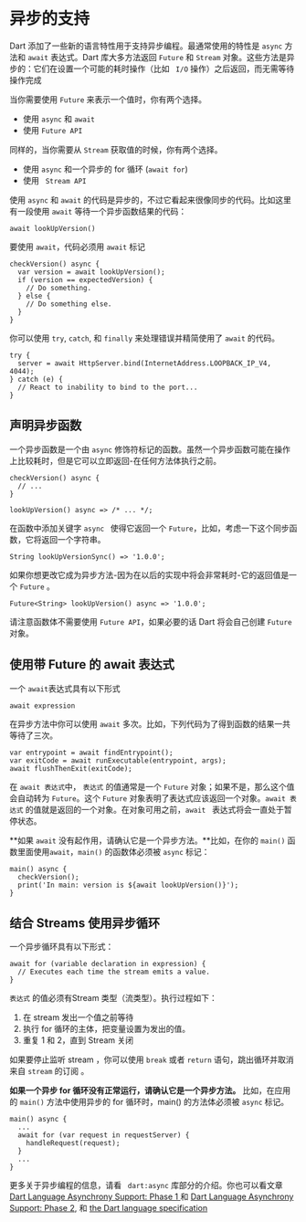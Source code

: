 # 异步的支持

Dart 添加了一些新的语言特性用于支持异步编程。最通常使用的特性是 `async` 方法和 `await` 表达式。Dart 库大多方法返回 `Future` 和 `Stream` 对象。这些方法是异步的：它们在设置一个可能的耗时操作（比如 ` I/O` 操作）之后返回，而无需等待操作完成

当你需要使用 `Future` 来表示一个值时，你有两个选择。  

- 使用 `async` 和 `await`
- 使用 `Future API`
  
同样的，当你需要从 `Stream` 获取值的时候，你有两个选择。  

- 使用 `async` 和一个异步的 for 循环 (`await for`)
- 使用 ` Stream API`

使用 `async` 和 `await` 的代码是异步的，不过它看起来很像同步的代码。比如这里有一段使用 `await` 等待一个异步函数结果的代码：  

`await lookUpVersion()`  

要使用 `await`，代码必须用 `await` 标记

```
checkVersion() async {
  var version = await lookUpVersion();
  if (version == expectedVersion) {
    // Do something.
  } else {
    // Do something else.
  }
}
```

你可以使用 `try`, `catch`, 和 `finally` 来处理错误并精简使用了 `await` 的代码。

```
try {
  server = await HttpServer.bind(InternetAddress.LOOPBACK_IP_V4, 4044);
} catch (e) {
  // React to inability to bind to the port...
}
```

## 声明异步函数
一个异步函数是一个由 `async` 修饰符标记的函数。虽然一个异步函数可能在操作上比较耗时，但是它可以立即返回-在任何方法体执行之前。

```
checkVersion() async {
  // ...
}

lookUpVersion() async => /* ... */;

```

在函数中添加关键字 `async ` 使得它返回一个 `Future`，比如，考虑一下这个同步函数，它将返回一个字符串。  

`String lookUpVersionSync() => '1.0.0';`  

如果你想更改它成为异步方法-因为在以后的实现中将会非常耗时-它的返回值是一个 `Future` 。

`Future<String> lookUpVersion() async => '1.0.0';`

请注意函数体不需要使用 `Future API`，如果必要的话 Dart 将会自己创建 `Future` 对象。

## 使用带 Future 的 await 表达式

一个 `await`表达式具有以下形式

`await expression`

在异步方法中你可以使用 `await` 多次。比如，下列代码为了得到函数的结果一共等待了三次。

```
var entrypoint = await findEntrypoint();
var exitCode = await runExecutable(entrypoint, args);
await flushThenExit(exitCode);
```

在 `await 表达式`中， `表达式` 的值通常是一个 `Future` 对象；如果不是，那么这个值会自动转为 `Future`。这个 `Future` 对象表明了表达式应该返回一个对象。`await 表达式` 的值就是返回的一个对象。在对象可用之前，`await ` 表达式将会一直处于暂停状态。

**如果 `await` 没有起作用，请确认它是一个异步方法。**比如，在你的 `main()` 函数里面使用`await`，`main()` 的函数体必须被 `async` 标记：

```
main() async {
  checkVersion();
  print('In main: version is ${await lookUpVersion()}');
}
``` 

## 结合 Streams 使用异步循环

一个异步循环具有以下形式：

```
await for (variable declaration in expression) {
  // Executes each time the stream emits a value.
}
```  

`表达式` 的值必须有Stream 类型（流类型）。执行过程如下：  

1. 在 stream 发出一个值之前等待
2. 执行 for 循环的主体，把变量设置为发出的值。
3. 重复 1 和 2，直到 Stream 关闭


如果要停止监听 stream ，你可以使用 `break` 或者 `return` 语句，跳出循环并取消来自 `stream` 的订阅 。

**如果一个异步 for 循环没有正常运行，请确认它是一个异步方法。** 比如，在应用的 `main()` 方法中使用异步的 for 循环时，main() 的方法体必须被 `async` 标记。

```
main() async {
  ...
  await for (var request in requestServer) {
    handleRequest(request);
  }
  ...
}
```    

更多关于异步编程的信息，请看 ` dart:async` 库部分的介绍。你也可以看文章 [Dart Language Asynchrony Support: Phase 1 ](https://www.dartlang.org/articles/await-async/)和 [Dart Language Asynchrony Support: Phase 2](https://www.dartlang.org/articles/beyond-async/), 和 [the Dart language specification](https://www.dartlang.org/docs/spec/)  






